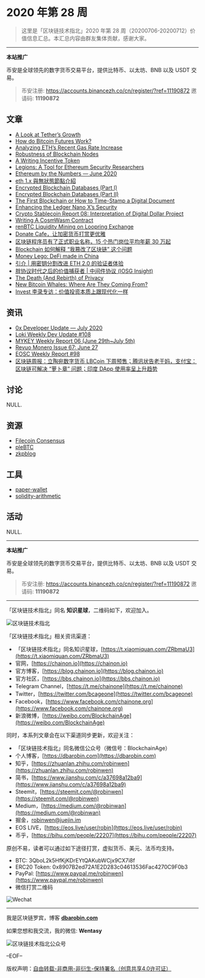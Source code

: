 # 2020 年第 28 周

> 这里是「区块链技术指北」2020 年第 28 周（20200706-20200712）价值信息汇总。本汇总内容由群友集体贡献，感谢大家。

***

**本站推广**

币安是全球领先的数字货币交易平台，提供比特币、以太坊、BNB 以及 USDT 交易。

> 币安注册: https://accounts.binancezh.co/cn/register/?ref=11190872
> 邀请码: **11190872**

## 文章

* [A Look at Tether’s Growth](https://bbs.chainon.io/d/5962)
* [How do Bitcoin Futures Work?](https://bbs.chainon.io/d/5963)
* [Analyzing ETH’s Recent Gas Rate Increase](https://bbs.chainon.io/d/5964)
* [Robustness of Blockchain Nodes](https://bbs.chainon.io/d/5965)
* [A Writing Incentive Token](https://bbs.chainon.io/d/5966)
* [Legions: A Tool for Ethereum Security Researchers](https://bbs.chainon.io/d/5967)
* [Ethereum by the Numbers — June 2020](https://bbs.chainon.io/d/5968)
* [eth 1.x 與無狀態節點介紹](https://bbs.chainon.io/d/5969)
* [Encrypted Blockchain Databases (Part I)](https://bbs.chainon.io/d/5970)
* [Encrypted Blockchain Databases (Part II)](https://bbs.chainon.io/d/5971)
* [The First Blockchain or How to Time-Stamp a Digital Document](https://bbs.chainon.io/d/5972)
* [Enhancing the Ledger Nano X’s Security](https://bbs.chainon.io/d/5973)
* [Crypto Stablecoin Report 08: Interpretation of Digital Dollar Project](https://bbs.chainon.io/d/5975)
* [Writing A CosmWasm Contract](https://bbs.chainon.io/d/5979)
* [renBTC Liquidity Mining on Loopring Exchange](https://bbs.chainon.io/d/5980)
* [Donate Cafe，让加密货币打赏更优雅](https://bbs.chainon.io/d/5981)
* [区块链程序员有了正式职业名称，15 个热门岗位平均年薪 30 万起](https://bbs.chainon.io/d/5982)
* [Blockchain 如何解释 “我篡改了区块链” 这个问题](https://bbs.chainon.io/d/5983)
* [Money Lego: DeFi made in China](https://bbs.chainon.io/d/5990)
* [引介 | 用密钥分割改进 ETH 2.0 的验证者体验](https://bbs.chainon.io/d/5991)
* [胖协议时代之后的价值捕获者 | 中间件协议 (IOSG Insight)](https://bbs.chainon.io/d/5992)
* [The Death (And Rebirth) of Privacy](https://bbs.chainon.io/d/5993)
* [New Bitcoin Whales: Where Are They Coming From?](https://bbs.chainon.io/d/5994)
* [Invest 李录专访：价值投资本质上跟现代化一样](https://bbs.chainon.io/d/5995)

## 资讯

* [0x Developer Update — July 2020](https://bbs.chainon.io/d/5961)
* [Loki Weekly Dev Update #108](https://bbs.chainon.io/d/5974)
* [MYKEY Weekly Report 06 (June 29th~July 5th)](https://bbs.chainon.io/d/5976)
* [Revuo Monero Issue 67: June 27](https://bbs.chainon.io/d/5977)
* [EOSC Weekly Report #98](https://bbs.chainon.io/d/5978)
* [区块链周报：立陶宛数字货币 LBCoin 下周预售；腾讯状告老干妈，支付宝：区块链可解决 “萝卜章” 问题；印度 DApp 使用率呈上升趋势](https://bbs.chainon.io/d/5984)

## 讨论

NULL.

## 资源

* [Filecoin Consensus](https://bbs.chainon.io/d/5986)
* [pleBTC](https://bbs.chainon.io/d/5987)
* [zkpblog](https://bbs.chainon.io/d/5989)

## 工具

* [paper-wallet](https://bbs.chainon.io/d/5985)
* [solidity-arithmetic](https://bbs.chainon.io/d/5988)

## 活动

NULL.

***

**本站推广**

币安是全球领先的数字货币交易平台，提供比特币、以太坊、BNB 以及 USDT 交易。

> 币安注册: https://accounts.binancezh.co/cn/register/?ref=11190872
> 邀请码: **11190872**

***

「区块链技术指北」同名 **知识星球**，二维码如下，欢迎加入。

![区块链技术指北](https://cdn.dbarobin.com/3YzonTR.png)

「区块链技术指北」相关资讯渠道：

* 「区块链技术指北」同名知识星球，[https://t.xiaomiquan.com/ZRbmaU3](https://t.xiaomiquan.com/ZRbmaU3)
* 官网，[https://chainon.io](https://chainon.io)
* 官方博客，[https://blog.chainon.io](https://blog.chainon.io)
* 官方社区，[https://bbs.chainon.io](https://bbs.chainon.io)
* Telegram Channel，[https://t.me/chainone](https://t.me/chainone)
* Twitter，[https://twitter.com/bcageone](https://twitter.com/bcageone)
* Facebook，[https://www.facebook.com/chainone.org](https://www.facebook.com/chainone.org)
* 新浪微博，[https://weibo.com/BlockchainAge](https://weibo.com/BlockchainAge)

同时，本系列文章会在以下渠道同步更新，欢迎关注：

* 「区块链技术指北」同名微信公众号（微信号：BlockchainAge）
* 个人博客，[https://dbarobin.com](https://dbarobin.com)
* 知乎，[https://zhuanlan.zhihu.com/robinwen](https://zhuanlan.zhihu.com/robinwen)
* 简书，[https://www.jianshu.com/c/a37698a12ba9](https://www.jianshu.com/c/a37698a12ba9)
* Steemit，[https://steemit.com/@robinwen](https://steemit.com/@robinwen)
* Medium，[https://medium.com/@robinwan](https://medium.com/@robinwan)
* 掘金，[robinwen@juejin.im](https://juejin.im/user/5673ccae60b2260ee435f89a/posts)
* EOS LIVE，[https://eos.live/user/robin](https://eos.live/user/robin)
* 币乎，[https://bihu.com/people/22207](https://bihu.com/people/22207)

原创不易，读者可以通过如下途径打赏，虚拟货币、美元、法币均支持。

* BTC: 3QboL2k5HfKjKDrEYtQAKubWCjx9CX7i8f
* ERC20 Token: 0x8907B2ed72A1E2D283c04613536Fac4270C9F0b3
* PayPal: [https://www.paypal.me/robinwen](https://www.paypal.me/robinwen)
* 微信打赏二维码

![Wechat](https://cdn.dbarobin.com/SzoNl5b.jpg)

***

我是区块链罗宾，博客 **[dbarobin.com](https://dbarobin.com/)**

如果您想和我交流，我的微信: **Wentasy**

![区块链技术指北公众号](https://cdn.dbarobin.com/w0wignb.png)

–EOF–

版权声明：[自由转载-非商用-非衍生-保持署名（创意共享4.0许可证）](http://creativecommons.org/licenses/by-nc-nd/4.0/deed.zh)